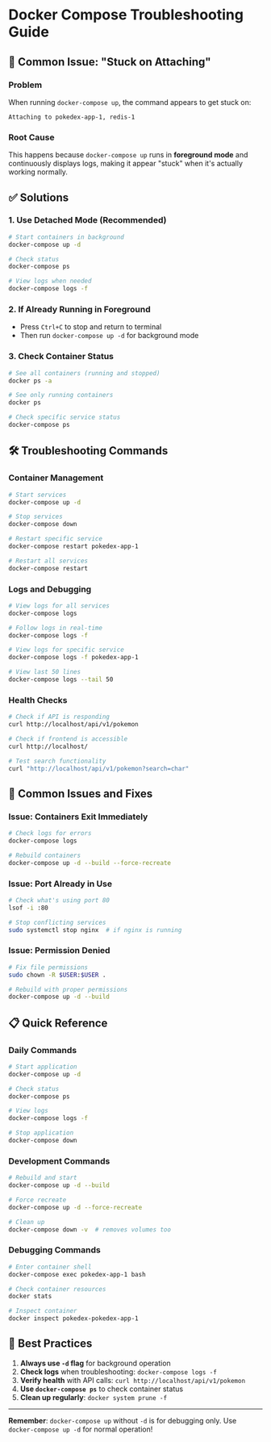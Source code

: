 # Docker Compose Troubleshooting Guide

## 🚨 **Common Issue: "Stuck on Attaching"**

### **Problem**
When running `docker-compose up`, the command appears to get stuck on:
```
Attaching to pokedex-app-1, redis-1
```

### **Root Cause**
This happens because `docker-compose up` runs in **foreground mode** and continuously displays logs, making it appear "stuck" when it's actually working normally.

## ✅ **Solutions**

### **1. Use Detached Mode (Recommended)**
```bash
# Start containers in background
docker-compose up -d

# Check status
docker-compose ps

# View logs when needed
docker-compose logs -f
```

### **2. If Already Running in Foreground**
- Press `Ctrl+C` to stop and return to terminal
- Then run `docker-compose up -d` for background mode

### **3. Check Container Status**
```bash
# See all containers (running and stopped)
docker ps -a

# See only running containers
docker ps

# Check specific service status
docker-compose ps
```

## 🛠️ **Troubleshooting Commands**

### **Container Management**
```bash
# Start services
docker-compose up -d

# Stop services
docker-compose down

# Restart specific service
docker-compose restart pokedex-app-1

# Restart all services
docker-compose restart
```

### **Logs and Debugging**
```bash
# View logs for all services
docker-compose logs

# Follow logs in real-time
docker-compose logs -f

# View logs for specific service
docker-compose logs -f pokedex-app-1

# View last 50 lines
docker-compose logs --tail 50
```

### **Health Checks**
```bash
# Check if API is responding
curl http://localhost/api/v1/pokemon

# Check if frontend is accessible
curl http://localhost/

# Test search functionality
curl "http://localhost/api/v1/pokemon?search=char"
```

## 🔧 **Common Issues and Fixes**

### **Issue: Containers Exit Immediately**
```bash
# Check logs for errors
docker-compose logs

# Rebuild containers
docker-compose up -d --build --force-recreate
```

### **Issue: Port Already in Use**
```bash
# Check what's using port 80
lsof -i :80

# Stop conflicting services
sudo systemctl stop nginx  # if nginx is running
```

### **Issue: Permission Denied**
```bash
# Fix file permissions
sudo chown -R $USER:$USER .

# Rebuild with proper permissions
docker-compose up -d --build
```

## 📋 **Quick Reference**

### **Daily Commands**
```bash
# Start application
docker-compose up -d

# Check status
docker-compose ps

# View logs
docker-compose logs -f

# Stop application
docker-compose down
```

### **Development Commands**
```bash
# Rebuild and start
docker-compose up -d --build

# Force recreate
docker-compose up -d --force-recreate

# Clean up
docker-compose down -v  # removes volumes too
```

### **Debugging Commands**
```bash
# Enter container shell
docker-compose exec pokedex-app-1 bash

# Check container resources
docker stats

# Inspect container
docker inspect pokedex-pokedex-app-1
```

## 🎯 **Best Practices**

1. **Always use `-d` flag** for background operation
2. **Check logs** when troubleshooting: `docker-compose logs -f`
3. **Verify health** with API calls: `curl http://localhost/api/v1/pokemon`
4. **Use `docker-compose ps`** to check container status
5. **Clean up regularly**: `docker system prune -f`

---

**Remember**: `docker-compose up` without `-d` is for debugging only. Use `docker-compose up -d` for normal operation!
